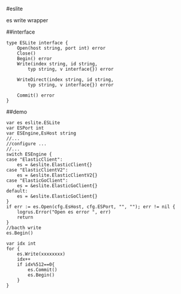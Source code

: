 #eslite

es write wrapper

##interface

	type ESLite interface {
		Open(host string, port int) error
		Close()
		Begin() error
		Write(index string, id string,
			typ string, v interface{}) error
	
		WriteDirect(index string, id string,
			typ string, v interface{}) error
	
		Commit() error
	}

##demo

	var es eslite.ESLite
	var ESPort int
	var ESEngine,EsHost string
	//...
	//configure ...
	//...
	switch ESEngine {
	case "ElasticClient":
		es = &eslite.ElasticClient{}
	case "ElasticClientV2":
		es = &eslite.ElasticClientV2{}
	case "ElasticGoClient":
		es = &eslite.ElasticGoClient{}
	default:
		es = &eslite.ElasticGoClient{}
	}
	if err := es.Open(cfg.EsHost, cfg.ESPort, "", ""); err != nil {
		logrus.Error("Open es error ", err)
		return
	}
	//bacth write
	es.Begin()

	var idx int
	for {
		es.Write(xxxxxxxx)
		idx++
		if idx%512==0{
			es.Commit()
			es.Begin()
		}
	}
